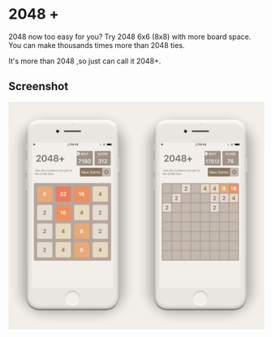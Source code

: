 # 2048 +

2048 now too easy for you? Try 2048 6x6  (8x8) with more board space. You can make thousands times more than 2048 ties.

It's more than 2048 ,so just can call it 2048+.



## Screenshot

![2048+](./design/2048+.jpg)

